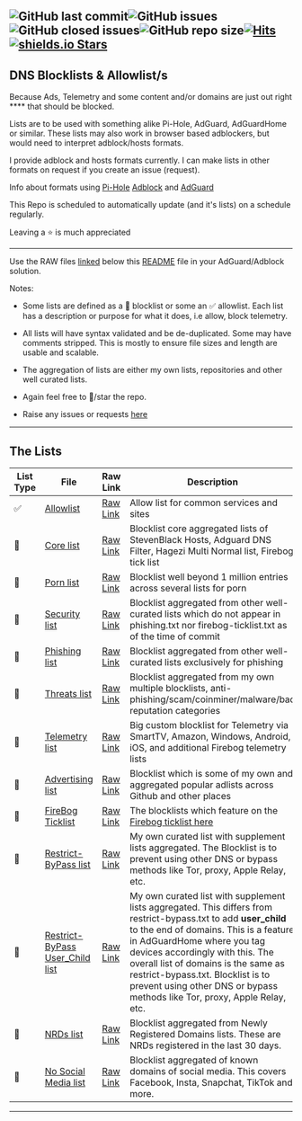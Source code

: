 ![GitHub last commit](https://img.shields.io/github/last-commit/systemjargon/filters)![GitHub issues](https://img.shields.io/github/issues/systemjargon/filters)![GitHub closed issues](https://img.shields.io/github/issues-closed/systemjargon/filters)![GitHub repo size](https://img.shields.io/github/repo-size/systemjargon/filters)[![Hits](https://hits.seeyoufarm.com/api/count/incr/badge.svg?url=https%3A%2F%2Fgithub.com%2Fsystemjargon%2Ffilters&count_bg=%23754400&title_bg=%235F5F5F&icon=awesomelists.svg&icon_color=%23E7E7E7&title=visitors&edge_flat=false)](https://github.com/systemjargon/filters)[![shields.io Stars](https://img.shields.io/github/stars/systemjargon/filters)](https://github.com/systemjargon/filters/stargazers)
----

## DNS Blocklists & Allowlist/s

Because Ads, Telemetry and some content and/or domains are just out right **** that should be blocked.

Lists are to be used with something alike Pi-Hole, AdGuard, AdGuardHome or similar. These lists may also work in browser based adblockers, but would need to interpret adblock/hosts formats.

I provide adblock and hosts formats currently. I can make lists in other formats on request if you create an issue (request).

Info about formats using [Pi-Hole](https://pi-hole.net/blog/2023/03/22/pi-hole-ftl-v5-22-web-v5-19-and-core-v5-16-1-released#page-content) [Adblock](https://easylist.to/) and [AdGuard](https://adguard.com/kb/general/ad-filtering/create-own-filters/)

This Repo is scheduled to automatically update (and it's lists) on a schedule regularly.

Leaving a :star: is much appreciated

----


Use the RAW files [linked](#the-lists) below this [README](https://github.com/SystemJargon/filters/blob/main/README.md) file in your AdGuard/Adblock solution. 

Notes:

* Some lists are defined as a 🚫 blocklist or some an ✅ allowlist. Each list has a description or purpose for what it does, i.e allow, block telemetry.

* All lists will have syntax validated and be de-duplicated. Some may have comments stripped. This is mostly to ensure file sizes and length are usable and scalable.

* The aggregation of lists are either my own lists, repositories and other well curated lists.

<!--* If you want my big Social Media Blocklist, see [here](https://github.com/SystemJargon/blocklists/blob/main/lists/categories/social-media/SystemJargon_Block_SocialMedia_AG.txt) or look in my blocklists repo under the Category of Social Media [here](https://github.com/SystemJargon/blocklists/blob/main/lists/categories/social-media) Add the no-social-media list -->

* Again feel free to 🌟/star the repo.

* Raise any issues or requests [here](https://github.com/SystemJargon/filters/issues/new/choose) 

----

## The Lists

| List Type | File | Raw Link | Description |
|--------|------|----------|-------------|
| ✅ | [Allowlist](allowlist.txt) | [Raw Link](https://raw.githubusercontent.com/SystemJargon/filters/main/allowlist.txt) | Allow list for common services and sites |
| 🚫 | [Core list](core.txt) | [Raw Link](https://raw.githubusercontent.com/systemjargon/filters/main/core.txt) | Blocklist core aggregated lists of StevenBlack Hosts, Adguard DNS Filter, Hagezi Multi Normal list, Firebog tick list |
| 🚫 | [Porn list](porn.txt) | [Raw Link](https://raw.githubusercontent.com//systemjargon/filters/main/porn.txt) | Blocklist well beyond 1 million entries across several lists for porn |
| 🚫 | [Security list](security.txt) | [Raw Link](https://raw.githubusercontent.com/systemjargon/filters/main/security.txt) | Blocklist aggregated from other well-curated lists which do not appear in phishing.txt nor firebog-ticklist.txt as of the time of commit |
| 🚫 | [Phishing list](phishing.txt) | [Raw Link](https://raw.githubusercontent.com/systemjargon/filters/main/phishing.txt) | Blocklist aggregated from other well-curated lists exclusively for phishing |
| 🚫 | [Threats list](threats.txt) | [Raw Link](https://raw.githubusercontent.com/systemjargon/filters/main/threats.txt) | Blocklist aggregated from my own multiple blocklists, anti-phishing/scam/coinminer/malware/bad reputation categories |
| 🚫 | [Telemetry list](telemetry.txt) | [Raw Link](https://raw.githubusercontent.com/systemjargon/filters/main/telemetry.txt) | Big custom blocklist for Telemetry via SmartTV, Amazon, Windows, Android, iOS, and additional Firebog telemetry lists |
| 🚫 | [Advertising list](ads.txt) | [Raw Link](https://raw.githubusercontent.com/systemjargon/filters/main/ads.txt) | Blocklist which is some of my own and aggregated popular adlists across Github and other places |
| 🚫 | [FireBog Ticklist](firebog-ticklist.txt) | [Raw Link](https://raw.githubusercontent.com/systemjargon/filters/main/firebog-ticklist.txt) | The blocklists which feature on the [Firebog ticklist here](https://v.firebog.net/hosts/lists.php?type=tick) |
| 🚫 | [Restrict-ByPass list](restrict-bypass.txt) | [Raw Link](https://raw.githubusercontent.com/systemjargon/filters/main/restrict-bypass.txt) | My own curated list with supplement lists aggregated. The Blocklist is to prevent using other DNS or bypass methods like Tor, proxy, Apple Relay, etc. |
| 🚫 | [Restrict-ByPass User_Child list](restrict-bypass-user_child.txt) | [Raw Link](https://raw.githubusercontent.com/systemjargon/filters/main/restrict-bypass-user_child.txt) | My own curated list with supplement lists aggregated. This differs from restrict-bypass.txt to add <b>user_child</b> to the end of domains. This is a feature in AdGuardHome where you tag devices accordingly with this. The overall list of domains is the same as restrict-bypass.txt. Blocklist is to prevent using other DNS or bypass methods like Tor, proxy, Apple Relay, etc. |
| 🚫 | [NRDs list](nrds-30days.txt) | [Raw Link](https://raw.githubusercontent.com/systemjargon/filters/main/nrds-30days.txt) | Blocklist aggregated from Newly Registered Domains lists. These are NRDs registered in the last 30 days. |
| 🚫 | [No Social Media list](no-social-media.txt) | [Raw Link](https://raw.githubusercontent.com/systemjargon/filters/main/no-social-media.txt) | Blocklist aggregated of known domains of social media. This covers Facebook, Insta, Snapchat, TikTok and more. |

----


